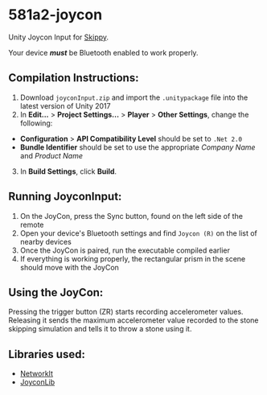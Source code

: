 # 581a2-joycon
Unity Joycon Input for [Skippy](https://github.com/murrrkle/581a2/releases).

Your device ***must*** be Bluetooth enabled to work properly.

## Compilation Instructions:
1. Download `joyconInput.zip` and import the `.unitypackage` file into the latest version of Unity 2017
2. In **Edit...** \> **Project Settings...** \> **Player** \> **Other Settings**, change the following:
* **Configuration** \> **API Compatibility Level** should be set to `.Net 2.0`
* **Bundle Identifier** should be set to use the appropriate *Company Name* and *Product Name*
3. In **Build Settings**, click **Build**.

## Running JoyconInput:
1. On the JoyCon, press the Sync button, found on the left side of the remote
2. Open your device's Bluetooth settings and find `Joycon (R)` on the list of nearby devices
3. Once the JoyCon is paired, run the executable compiled earlier
4. If everything is working properly, the rectangular prism in the scene should move with the JoyCon

## Using the JoyCon:
Pressing the trigger button (ZR) starts recording accelerometer values. Releasing it sends the maximum accelerometer value recorded to the stone skipping simulation and tells it to throw a stone using it.

## Libraries used:
* [NetworkIt](https://github.com/kevinta893/NetworkIt/releases)
* [JoyconLib](https://github.com/Looking-Glass/JoyconLib/releases)
